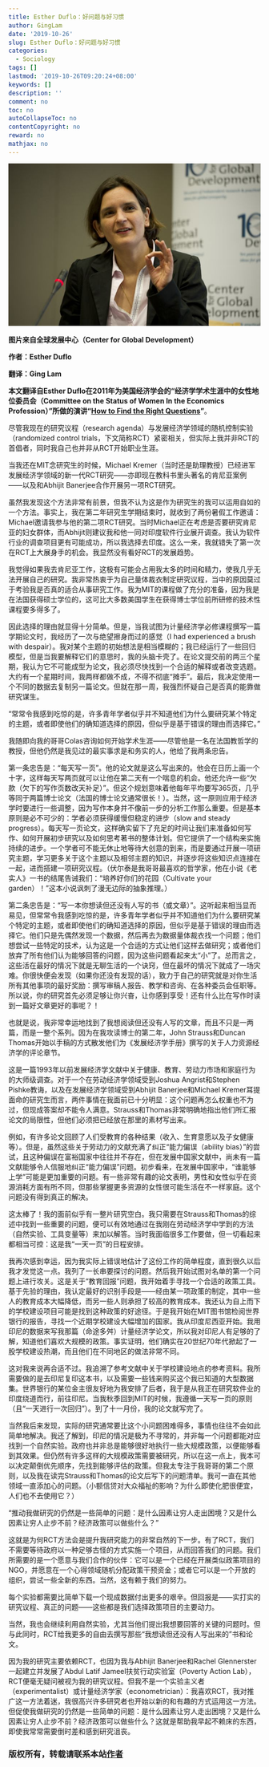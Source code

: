 ```yaml
---
title: Esther Duflo：好问题与好习惯
author: GingLam
date: '2019-10-26'
slug: Esther Duflo：好问题与好习惯
categories:
  - Sociology
tags: []
lastmod: '2019-10-26T09:20:24+08:00'
keywords: []
description: ''
comment: no
toc: no
autoCollapseToc: no
contentCopyright: no
reward: no
mathjax: no
---
```

<div align=center><img src="https://raw.githubusercontent.com/GingLam/Storage/master/duflo.jpg"></div>
<div align=center>
</div>

**图片来自全球发展中心（Center for Global Development）**

**作者：Esther Duflo**

**翻译：Ging Lam**

**本文翻译自Esther Duflo在2011年为美国经济学会的“经济学学术生涯中的女性地位委员会（Committee on the Status of Women In the Economics Profession）”所做的演讲“[How to Find the Right Questions](https://promarket.org/esther-duflo-how-to-find-the-right-questions/)”**。

尽管我现在的研究议程（research agenda）与发展经济学领域的随机控制实验（randomized control trials，下文简称RCT）紧密相关，但实际上我并非RCT的首倡者，同时我自己也并非从RCT开始职业生涯。

当我还在MIT念研究生的时候，Michael Kremer（当时还是助理教授）已经进军发展经济学领域的新一代RCT研究——亦即现在教科书里头著名的肯尼亚案例——以及和Abhijit Banerjee合作开展另一项RCT研究。

虽然我发现这个方法非常有前景，但我不认为这是作为研究生的我可以运用自如的一个方法。事实上，我在第二年研究生学期结束时，就收到了两份暑假工作邀请：Michael邀请我参与他的第二项RCT研究。当时Michael正在考虑是否要研究肯尼亚的妇女群体，而Abhijit则建议我和他一同对印度软件行业展开调查。我认为软件行业的调查项目更有可能成功，所以我选择去印度。这么一来，我就错失了第一次在RCT上大展身手的机会。我显然没有看好RCT的发展趋势。

<!--more-->

我觉得如果我去肯尼亚工作，这极有可能会占用我太多的时间和精力，使我几乎无法开展自己的研究。我非常热衷于为自己量体裁衣制定研究议程，当中的原因莫过于考验我是否真的适合从事研究工作。我为MIT的课程做了充分的准备，因为我是在法国获得硕士学位的，这可比大多数美国学生在获得博士学位前所研修的技术性课程要多得多了。

因此选择的理由就显得十分简单。但是，当我试图为计量经济学必修课程撰写一篇学期论文时，我经历了一次与绝望擦身而过的感觉（I had experienced a brush with despair）。我对某个主题的初始想法是相当模糊的；我已经运行了一些回归模型，但是当我要解释它们的意思时，我的头脑卡壳了。在论文提交前的两三个星期，我认为它不可能成型为论文，我必须尽快找到一个合适的解释或者改变选题。大约有一个星期时间，我两样都做不成，不得不彻底“摊手”。最后，我决定使用一个不同的数据去复制另一篇论文。但就在那一周，我强烈怀疑自己是否真的能靠做研究谋生。

“常常令我感到吃惊的是，许多青年学者似乎并不知道他们为什么要研究某个特定的主题，或者即使他们的确知道选择的原因，但似乎是基于错误的理由而选择它。”

我随即向我的哥哥Colas咨询如何开始学术生涯——尽管他是一名在法国教哲学的教授，但他仍然是我见过的最实事求是和务实的人，他给了我两条忠告。

第一条忠告是：“每天写一页”。他的论文就是这么写出来的。他会在日历上画一个十字，这样每天写两页就可以让他在第二天有一个喘息的机会。他还允许一些“欠款（欠下的写作页数改天补足）”。但这个规划意味着他每年平均要写365页，几乎等同于两篇博士论文（法国的博士论文通常很长！）。当然，这一原则应用于经济学时要进行一些调整，因为写作本身并不像前一步的分析工作那么重要。但是基本原则是必不可少的：学者必须获得缓慢但稳定的进步（slow and steady progress）。每天写一页论文，这样确实留下了充足的时间让我们来准备如何写作、如何开展初步研究以及如何思考著书的整体计划。但它提供了一个结构来实施持续的进步。一个学者可不能无休止地等待大创意的到来，而是要通过开展一项研究主题，学习更多关于这个主题以及相邻主题的知识，并逐步将这些知识点连接在一起，进而搭建一项研究议程。（伏尔泰是我哥哥最喜欢的哲学家，他在小说《老实人》一书的结尾告诫我们：“培养好你们的花园（Cultivate your garden）！”这本小说讽刺了漫无边际的抽象推理。）

第二条忠告是：“写一本你想读但还没有人写的书（或文章）”。这听起来相当显而易见，但常常令我感到吃惊的是，许多青年学者似乎并不知道他们为什么要研究某个特定的主题，或者即使他们的确知道选择的原因，但似乎是基于错误的理由而选择它。他们只是先偶然发现一个数据，然后再去为数据量体裁衣找一个问题；他们想尝试一些特定的技术，认为这是一个合适的方式让他们这样去做研究；或者他们放弃了所有他们认为能够回答的问题，因为这些问题看起来太“小”了。总而言之，这些活在最好的情况下就是无聊生活的一个诀窍，但在最坏的情况下就成了一场灾难。你很快便会发现（如果你还没有发现的话），致力于自己的研究就是对你生活所有其他事项的最好奖励：撰写审稿人报告、教学和咨询、在各种委员会任职等。所以说，你的研究首先必须足够让你兴奋，让你感到享受！还有什么比在写作时读到一篇好文章更好的事呢？！

也就是说，我非常幸运地找到了我想阅读但还没有人写的文章，而且不只是一两篇，而是一整个系列。因为在我攻读博士的第二年，John Strauss和Duncan Thomas开始以手稿的方式散发他们为《发展经济学手册》撰写的关于人力资源经济学的评论章节。

这是一篇1993年以前发展经济学文献中关于健康、教育、劳动力市场和家庭行为的大师级调查。对于一个在劳动经济学领域受到Joshua Angrist和Stephen Pishke教诲，以及在发展经济学领域受到Abhijit Banerjee和Michael Kremer耳提面命的研究生而言，两件事情在我面前已十分明显：这个问题再怎么权重也不为过，但现成答案却不能令人满意。Strauss和Thomas非常明确地指出他们所汇报论文的局限性，但他们必须把已经放在那里的素材写出来。

例如，有许多论文回顾了人们受教育的各种结果（收入、生育意愿以及子女健康等）。但是，虽然这些关于劳动力的文献充满了纠正“能力偏误（ability bias）”的尝试，且这种偏误在富裕国家中往往并不存在，但在发展中国家文献中，尚未有一篇文献能够令人信服地纠正“能力偏误”问题。初步看来，在发展中国家中，“谁能够上学”可能是更加重要的问题。有一些非常有趣的论文表明，男性和女性似乎在资源消耗方面有所不同，但那些掌握更多资源的女性很可能生活在不一样家庭。这个问题没有得到真正的解决。

这太棒了！我的面前似乎有一整片研究空白。我只需要在Strauss和Thomas的综述中找到一些重要的问题，便可以有效地通过在我刚在劳动经济学中学到的方法（自然实验、工具变量等）来加以解答。当时我面临很多工作要做，但一切看起来都相当可控：这是我“一天一页”的日程安排。

我再次感到幸运，因为我实际上错误地估计了这份工作的简单程度，直到很久以后我才发觉这一点。我列了一长串要探讨的问题。然后我开始试图对名单的第一个问题上进行攻关。这是关于“教育回报”问题，我开始着手寻找一个合适的政策工具。基于先验的理由，我认定最好的识别手段是——经由某一项政策的制定，其中一些人的教育成本大幅降低，而另一些人则承担了较高的教育成本。我还认为自上而下的学校建设项目可能是找到这种政策的好途径。于是我开始在MIT图书馆检阅世界银行的报告，寻找一个近期学校建设大幅增加的国家。我从印度尼西亚开始。我用印尼的数据来写我那篇（命途多舛）计量经济学论文，所以我对印尼人有足够的了解，知道他们喜欢大规模的政策。事实证明，他们确实在20世纪70年代掀起了一股学校建设热潮，而且他们在不同地区的做法非常不同。

这对我来说再合适不过。我追溯了参考文献中关于学校建设地点的参考资料。我所需要做的是去印尼复印这本书，以及需要一些钱来购买这个我已知道的大型数据集。世界银行的某位金主很友好地为我安排了后者，我于是从我正在研究软件业的印度绕道而行，前往印尼。当我秋季回到MIT的时候，我遵循一天写一页的原则（且“一天进行一次回归”）。到了十一月份，我的论文就写完了。

当然我后来发现，实际的研究通常要比这个小问题困难得多，事情也往往不会如此简单地解决。我还了解到，印尼的情况是极为不寻常的，并非每一个问题都能对应找到一个自然实验。政府也并非总是能够很好地执行一些大规模政策，以便能够看到其效果。但仍然有许多这样的大规模政策需要被研究，所以在这一点上，我本可以决定颠倒优先顺序，先找到能够评估的政策。但我太专注于我哥哥的第二个原则，以及我在读完Strauss和Thomas的论文后写下的问题清单。我可一直在其他领域一直添加心的问题。（小额信贷对大众福祉的影响？为什么即使化肥很便宜，人们也不去使用它？）

“推动我做研究的仍然是一些简单的问题：是什么因素让穷人走出困境？又是什么因素让穷人止步不前？经济政策可以做些什么？”

这就是为何RCT方法会是提升我研究能力的非常自然的下一步。有了RCT，我们不需要等待政府以一种足够古怪的方式实施一个项目，从而回答我们的问题。我们所需要的是一个愿意与我们合作的伙伴：它可以是一个已经在开展类似政策项目的NGO，并愿意在一个心得领域随机分配政策干预资金；或者它可以是一个开放的组织，尝试一些全新的东西。当然，这有赖于我们的努力。

每个实验都需要比简单下载一个现成数据付出更多的艰辛。但回报是——实打实的研究议程、真正的问题——这些都是我们选择政策项目的主要动力。

当然，我也会继续利用自然实验，尤其当他们提出我想要回答的关键的问题时。但与此同时，RCT给我更多的自由去撰写那些“我想读但还没有人写出来的”书和论文。

因为我的研究主要依赖RCT，也因为我与Abhijit Banerjee和Rachel Glennerster一起建立并发展了Abdul Latif Jameel扶贫行动实验室（Poverty Action Lab），RCT便毫无疑问被视为我的研究议程。但我不是一个实验主义者（experimentalist）或计量经济学家（econometrician）：我喜欢RCT，我对推广这一方法着迷，我很高兴许多研究者也开始以新的和有趣的方式运用这一方法。但促使我做研究的仍然是一些简单的问题：是什么因素让穷人走出困境？又是什么因素让穷人止步不前？经济政策可以做些什么？这就是帮助我早起不赖床的东西，即使我常常需要倒时差和感到研究沮丧。

### 版权所有，转载请联系本站[作者](mailto:linj83@mail2.sysu.edu.cn)
